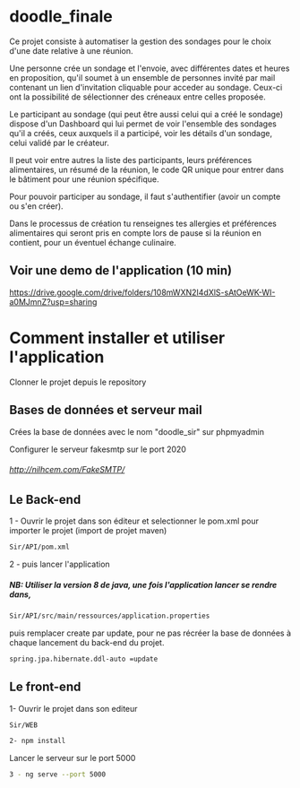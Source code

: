 # doodle_finale
Ce projet consiste à automatiser la gestion des sondages pour le choix d'une date relative à une réunion.

Une personne crée un sondage et l'envoie, avec différentes dates et heures en proposition, qu'il soumet à un ensemble 
de personnes invité par mail contenant un lien d'invitation cliquable pour acceder au sondage. Ceux-ci ont la possibilité de sélectionner des créneaux entre celles proposée. 

Le participant au sondage (qui peut être aussi celui qui a créé le sondage) dispose d'un Dashboard qui lui permet de voir l'ensemble des sondages qu'il a créés, ceux auxquels il a participé, voir les détails d'un sondage, celui validé par le créateur. 

Il peut voir entre autres la liste des participants, leurs préférences alimentaires, un résumé de la réunion, le code QR unique pour entrer dans le bâtiment pour une réunion spécifique. 

Pour pouvoir participer au sondage, il faut s'authentifier (avoir un compte ou s'en créer). 

Dans le processus de création tu renseignes tes allergies et préférences alimentaires qui seront pris en compte lors de pause si la réunion en contient, pour un éventuel échange culinaire. 
## Voir une demo de l'application (10 min)
https://drive.google.com/drive/folders/108mWXN2I4dXlS-sAtOeWK-WI-a0MJmnZ?usp=sharing

# Comment installer et utiliser l'application
  Clonner le projet depuis le repository
## Bases de données et serveur mail
  Crées la base de données avec le nom "doodle_sir" sur phpmyadmin
  
  Configurer le serveur fakesmtp sur le port 2020
  ###### <a>http://nilhcem.com/FakeSMTP/</a>

## Le Back-end
 
 1 - Ouvrir le projet dans son éditeur et selectionner le pom.xml pour importer le projet (import de projet maven)
 ```bash
 Sir/API/pom.xml
 ```
 2 - puis lancer l'application
 
 ##### NB: Utiliser la version 8 de java, une fois l'application lancer se rendre dans, 
  ```bash
 Sir/API/src/main/ressources/application.properties
  ```
  puis remplacer create par update, pour ne pas récréer la base de données à chaque lancement du back-end du projet.
  ```bash
  spring.jpa.hibernate.ddl-auto =update
  ```
 
## Le front-end

  1- Ouvrir le projet dans son editeur
   ```bash
  Sir/WEB
   ```
  ```bash
  2- npm install
  ```
  Lancer le serveur sur le port 5000
  ```bash
  3 - ng serve --port 5000
   ```

